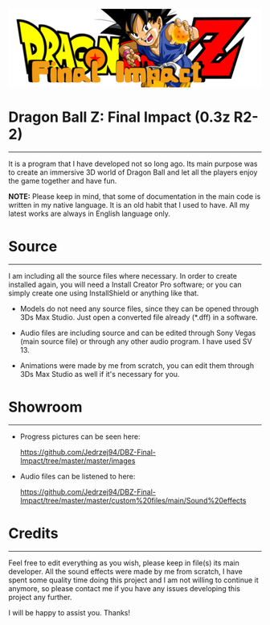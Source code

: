 ![logo](/master/images/logo.png)

# Dragon Ball Z: Final Impact (0.3z R2-2)
________________________
It is a program that I have developed not so long ago. Its main purpose was to create an immersive 3D world of Dragon Ball and let all the players enjoy the game together and have fun.

**NOTE:**
Please keep in mind, that some of documentation in the main code is written in my native language. It is an old habit that I used to have. All my latest works are always in English language only.

# Source
________________________
I am including all the source files where necessary. In order to create installed again, you will need a Install Creator Pro software; or you can simply create one using InstallShield or anything like that.

* Models do not need any source files, since they can be opened through 3Ds Max Studio. Just open a converted file already (*.dff) in a software.

* Audio files are including source and can be edited through Sony Vegas (main source file) or through any other audio program. I have used SV 13.

* Animations were made by me from scratch, you can edit them through 3Ds Max Studio as well if it's necessary for you.

# Showroom
________________________
* Progress pictures can be seen here: 

  https://github.com/Jedrzej94/DBZ-Final-Impact/tree/master/master/images

* Audio files can be listened to here:

  https://github.com/Jedrzej94/DBZ-Final-Impact/tree/master/master/custom%20files/main/Sound%20effects

# Credits
________________________
Feel free to edit everything as you wish, please keep in file(s) its main developer. All the sound effects were made by me from scratch, I have spent some quality time doing this project and I am not willing to continue it anymore, so please contact me if you have any issues developing this project any further. 

I will be happy to assist you. Thanks!
